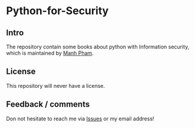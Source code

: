 # Python-for-Security
## Intro
The repository contain some books about python with Information security, which is maintained by [Manh Pham](https://github.com/ManhNho).
## License
This repository will never have a license.
## Feedback / comments
Don not hesitate to reach me via [Issues](https://github.com/ManhNho/Python-Books-for-Security/issues) or my email address!
